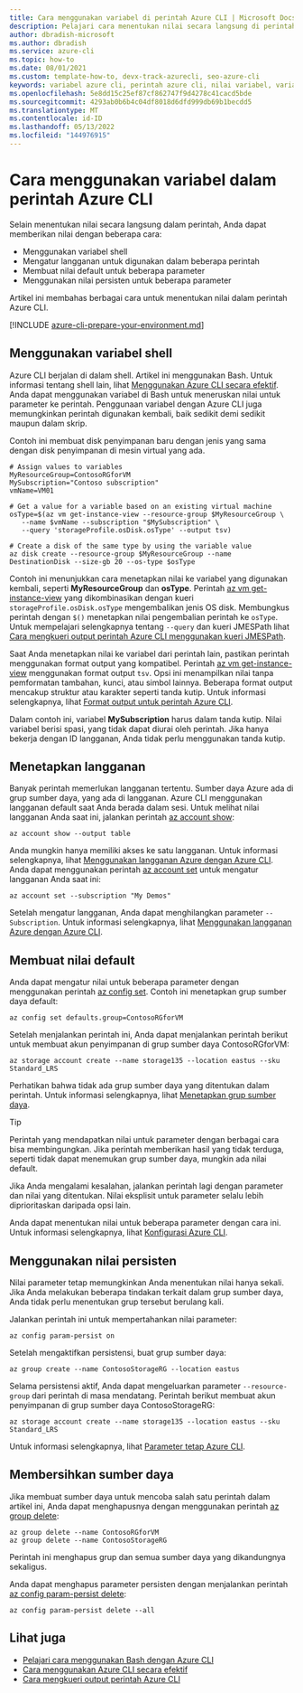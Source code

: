 ```yaml
---
title: Cara menggunakan variabel di perintah Azure CLI | Microsoft Docs
description: Pelajari cara menentukan nilai secara langsung di perintah Azure CLI dengan menggunakan variabel shell, mengatur langganan, membuat nilai default, atau menggunakan nilai persisten.
author: dbradish-microsoft
ms.author: dbradish
ms.service: azure-cli
ms.topic: how-to
ms.date: 08/01/2021
ms.custom: template-how-to, devx-track-azurecli, seo-azure-cli
keywords: variabel azure cli, perintah azure cli, nilai variabel, variabel shell
ms.openlocfilehash: 5e8dd15c25ef87cf862747f9d4278c41cacd5bde
ms.sourcegitcommit: 4293ab0b6b4c04df8018d6dfd999db69b1becdd5
ms.translationtype: MT
ms.contentlocale: id-ID
ms.lasthandoff: 05/13/2022
ms.locfileid: "144976915"
---
```

# <a name="how-to-use-variables-in-azure-cli-commands"></a>Cara menggunakan variabel dalam perintah Azure CLI

Selain menentukan nilai secara langsung dalam perintah, Anda dapat memberikan nilai dengan beberapa cara:

* Menggunakan variabel shell
* Mengatur langganan untuk digunakan dalam beberapa perintah
* Membuat nilai default untuk beberapa parameter
* Menggunakan nilai persisten untuk beberapa parameter

Artikel ini membahas berbagai cara untuk menentukan nilai dalam perintah Azure CLI.

[!INCLUDE [azure-cli-prepare-your-environment.md](includes/azure-cli-prepare-your-environment.md)]

## <a name="use-shell-variables"></a>Menggunakan variabel shell

Azure CLI berjalan di dalam shell. Artikel ini menggunakan Bash. Untuk informasi tentang shell lain, lihat [Menggunakan Azure CLI secara efektif](./use-cli-effectively.md). Anda dapat menggunakan variabel di Bash untuk meneruskan nilai untuk parameter ke perintah. Penggunaan variabel dengan Azure CLI juga memungkinkan perintah digunakan kembali, baik sedikit demi sedikit maupun dalam skrip.

Contoh ini membuat disk penyimpanan baru dengan jenis yang sama dengan disk penyimpanan di mesin virtual yang ada.

```azurecli
# Assign values to variables
MyResourceGroup=ContosoRGforVM
MySubscription="Contoso subscription"
vmName=VM01

# Get a value for a variable based on an existing virtual machine
osType=$(az vm get-instance-view --resource-group $MyResourceGroup \
   --name $vmName --subscription "$MySubscription" \
   --query 'storageProfile.osDisk.osType' --output tsv)

# Create a disk of the same type by using the variable value
az disk create --resource-group $MyResourceGroup --name DestinationDisk --size-gb 20 --os-type $osType
```

Contoh ini menunjukkan cara menetapkan nilai ke variabel yang digunakan kembali, seperti **MyResourceGroup** dan **osType**. Perintah [az vm get-instance-view](/cli/azure/vm#az_vm_get_instance_view) yang dikombinasikan dengan kueri `storageProfile.osDisk.osType` mengembalikan jenis OS disk. Membungkus perintah dengan `$()` menetapkan nilai pengembalian perintah ke `osType`. Untuk mempelajari selengkapnya tentang `--query` dan kueri JMESPath lihat [Cara mengkueri output perintah Azure CLI menggunakan kueri JMESPath](./query-azure-cli.md).

Saat Anda menetapkan nilai ke variabel dari perintah lain, pastikan perintah menggunakan format output yang kompatibel. Perintah [az vm get-instance-view](/cli/azure/vm#az_vm_get_instance_view) menggunakan format output `tsv`. Opsi ini menampilkan nilai tanpa pemformatan tambahan, kunci, atau simbol lainnya. Beberapa format output mencakup struktur atau karakter seperti tanda kutip. Untuk informasi selengkapnya, lihat [Format output untuk perintah Azure CLI](./format-output-azure-cli.md).

Dalam contoh ini, variabel **MySubscription** harus dalam tanda kutip. Nilai variabel berisi spasi, yang tidak dapat diurai oleh perintah. Jika hanya bekerja dengan ID langganan, Anda tidak perlu menggunakan tanda kutip.

## <a name="set-a-subscription"></a>Menetapkan langganan

Banyak perintah memerlukan langganan tertentu. Sumber daya Azure ada di grup sumber daya, yang ada di langganan. Azure CLI menggunakan langganan default saat Anda berada dalam sesi. Untuk melihat nilai langganan Anda saat ini, jalankan perintah [az account show](/cli/azure/account#az_account_show):

```azurecli
az account show --output table
```

Anda mungkin hanya memiliki akses ke satu langganan. Untuk informasi selengkapnya, lihat [Menggunakan langganan Azure dengan Azure CLI](./manage-azure-subscriptions-azure-cli.md). Anda dapat menggunakan perintah [az account set](/cli/azure/account#az_account_set) untuk mengatur langganan Anda saat ini:

```azurecli
az account set --subscription "My Demos"
```

Setelah mengatur langganan, Anda dapat menghilangkan parameter `--Subscription`. Untuk informasi selengkapnya, lihat [Menggunakan langganan Azure dengan Azure CLI](manage-azure-subscriptions-azure-cli.md).

## <a name="create-default-values"></a>Membuat nilai default

Anda dapat mengatur nilai untuk beberapa parameter dengan menggunakan perintah [az config set](/cli/azure/config#az_config_set). Contoh ini menetapkan grup sumber daya default:

```azurecli
az config set defaults.group=ContosoRGforVM
```

Setelah menjalankan perintah ini, Anda dapat menjalankan perintah berikut untuk membuat akun penyimpanan di grup sumber daya ContosoRGforVM:

```azurecli
az storage account create --name storage135 --location eastus --sku Standard_LRS
```

Perhatikan bahwa tidak ada grup sumber daya yang ditentukan dalam perintah. Untuk informasi selengkapnya, lihat [Menetapkan grup sumber daya](manage-azure-groups-azure-cli.md#set-a-default-resource-group).

> [!TIP]
> Perintah yang mendapatkan nilai untuk parameter dengan berbagai cara bisa membingungkan. Jika perintah memberikan hasil yang tidak terduga, seperti tidak dapat menemukan grup sumber daya, mungkin ada nilai default.
>
> Jika Anda mengalami kesalahan, jalankan perintah lagi dengan parameter dan nilai yang ditentukan. Nilai eksplisit untuk parameter selalu lebih diprioritaskan daripada opsi lain.

Anda dapat menentukan nilai untuk beberapa parameter dengan cara ini. Untuk informasi selengkapnya, lihat [Konfigurasi Azure CLI](azure-cli-configuration.md).

## <a name="use-persistent-values"></a>Menggunakan nilai persisten

Nilai parameter tetap memungkinkan Anda menentukan nilai hanya sekali. Jika Anda melakukan beberapa tindakan terkait dalam grup sumber daya, Anda tidak perlu menentukan grup tersebut berulang kali.

Jalankan perintah ini untuk mempertahankan nilai parameter:

```azurecli
az config param-persist on
```

Setelah mengaktifkan persistensi, buat grup sumber daya:

 ```azurecli
az group create --name ContosoStorageRG --location eastus
```

Selama persistensi aktif, Anda dapat mengeluarkan parameter `--resource-group` dari perintah di masa mendatang. Perintah berikut membuat akun penyimpanan di grup sumber daya ContosoStorageRG:

```azurecli
az storage account create --name storage135 --location eastus --sku Standard_LRS
```

Untuk informasi selengkapnya, lihat [Parameter tetap Azure CLI](./param-persist-howto.md).

## <a name="clean-up-resources"></a>Membersihkan sumber daya

Jika membuat sumber daya untuk mencoba salah satu perintah dalam artikel ini, Anda dapat menghapusnya dengan menggunakan perintah [az group delete](/cli/azure/group#az_group_delete):

```azurecli
az group delete --name ContosoRGforVM
az group delete --name ContosoStorageRG
```

Perintah ini menghapus grup dan semua sumber daya yang dikandungnya sekaligus.

Anda dapat menghapus parameter persisten dengan menjalankan perintah [az config param-persist delete](/cli/azure/config/param-persist#az_config_param_persist_delete):

```azurecli
az config param-persist delete --all
```

## <a name="see-also"></a>Lihat juga

* [Pelajari cara menggunakan Bash dengan Azure CLI](./azure-cli-learn-bash.md)
* [Cara menggunakan Azure CLI secara efektif](./use-cli-effectively.md)
* [Cara mengkueri output perintah Azure CLI](./query-azure-cli.md)

